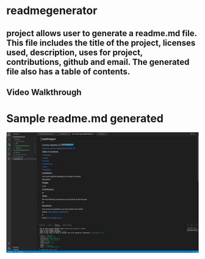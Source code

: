 # readmegenerator
## project allows user to generate a readme.md file. This file includes the title of the project, licenses used, description, uses for project, contributions, github and email. The generated file also has a table of contents.

## <a src="https://youtu.be/dRXgpZ7cApQ"> Video Walkthrough</a>

# Sample readme.md generated
<img src="./Develop/utils/Screen Shot 2022-02-20 at 9.11.56 PM.png">

